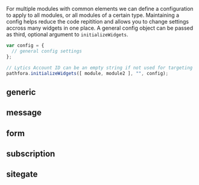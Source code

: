 For multiple modules with common elements we can define a configuration to apply to all modules, or all modules of a certain type. Maintaining a config helps reduce the code repitition and allows you to change settings accross many widgets in one place. A general config object can be passed as third, optional argument to `initializeWidgets`.

``` javascript
var config = {
  // general config settings
};

// Lytics Account ID can be an empty string if not used for targeting
pathfora.initializeWidgets([ module, module2 ], "", config);
```

## generic

## message

## form

## subscription

## sitegate
